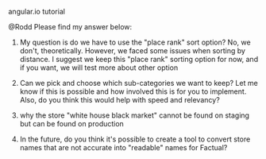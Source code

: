angular.io tutorial

@Rodd Please find my answer below:
1) My question is do we have to use the "place rank" sort option?
No, we don't, theoretically. However, we faced some issues when sorting by distance.
I suggest we keep this "place rank" sorting option for now, and if you want, we will test more about other option 
2) Can we pick and choose which sub-categories we want to keep? 
Let me know if this is possible and how involved this is for you to implement.
Also, do you think this would help with speed and relevancy?

3)  why the store "white house black market" cannot be found on staging but can be found on production

4) In the future, do you think it's possible to create a tool to convert store names that are not accurate into "readable" names for Factual?
